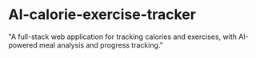 # AI-calorie-exercise-tracker
"A full-stack web application for tracking calories and exercises, with AI-powered meal analysis and progress tracking."

